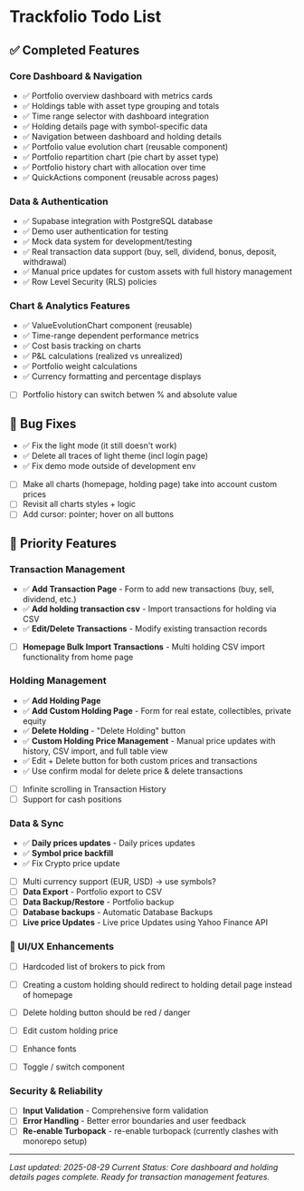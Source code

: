 # Trackfolio Todo List

## ✅ Completed Features

### Core Dashboard & Navigation
- ✅ Portfolio overview dashboard with metrics cards
- ✅ Holdings table with asset type grouping and totals  
- ✅ Time range selector with dashboard integration
- ✅ Holding details page with symbol-specific data
- ✅ Navigation between dashboard and holding details
- ✅ Portfolio value evolution chart (reusable component)
- ✅ Portfolio repartition chart (pie chart by asset type)
- ✅ Portfolio history chart with allocation over time
- ✅ QuickActions component (reusable across pages)

### Data & Authentication
- ✅ Supabase integration with PostgreSQL database
- ✅ Demo user authentication for testing
- ✅ Mock data system for development/testing
- ✅ Real transaction data support (buy, sell, dividend, bonus, deposit, withdrawal)
- ✅ Manual price updates for custom assets with full history management
- ✅ Row Level Security (RLS) policies

### Chart & Analytics Features
- ✅ ValueEvolutionChart component (reusable)
- ✅ Time-range dependent performance metrics
- ✅ Cost basis tracking on charts
- ✅ P&L calculations (realized vs unrealized)
- ✅ Portfolio weight calculations
- ✅ Currency formatting and percentage displays
- [ ] Portfolio history can switch betwen % and absolute value

## 🐛 Bug Fixes
- ✅ Fix the light mode (it still doesn't work)
- ✅ Delete all traces of light theme (incl login page)
- ✅ Fix demo mode outside of development env
- [ ] Make all charts (homepage, holding page) take into account custom prices
- [ ] Revisit all charts styles + logic
- [ ] Add cursor: pointer; hover on all buttons

## 🎯 Priority Features

### Transaction Management
- ✅ **Add Transaction Page** - Form to add new transactions (buy, sell, dividend, etc.)
- ✅ **Add holding transaction csv** - Import transactions for holding via CSV
- ✅ **Edit/Delete Transactions** - Modify existing transaction records
- [ ] **Homepage Bulk Import Transactions** - Multi holding CSV import functionality from home page

### Holding Management  
- ✅ **Add Holding Page**
- ✅ **Add Custom Holding Page** - Form for real estate, collectibles, private equity
- ✅ **Delete Holding** - "Delete Holding" button
- ✅ **Custom Holding Price Management** - Manual price updates with history, CSV import, and full table view
- ✅ Edit + Delete button for both custom prices and transactions
- ✅ Use confirm modal for delete price & delete transactions
- [ ] Infinite scrolling in Transaction History
- [ ] Support for cash positions

### Data & Sync
- ✅ **Daily prices updates** - Daily prices updates
- ✅ **Symbol price backfill**
- ✅ Fix Crypto price update
- [ ] Multi currency support (EUR, USD) -> use symbols?
- [ ] **Data Export** - Portfolio export to CSV
- [ ] **Data Backup/Restore** - Portfolio backup
- [ ] **Database backups** - Automatic Database Backups
- [ ] **Live price Updates** - Live price Updates using Yahoo Finance API

### 🎨 UI/UX Enhancements
- [ ] Hardcoded list of brokers to pick from
- [ ] Creating a custom holding should redirect to holding detail page instead of homepage 
- [ ] Delete holding button should be red / danger
- [ ] Edit custom holding price
- [ ] Enhance fonts
- [ ] Toggle / switch component 


### Security & Reliability  
- [ ] **Input Validation** - Comprehensive form validation
- [ ] **Error Handling** - Better error boundaries and user feedback
- [ ] **Re-enable Turbopack** - re-enable turbopack (currently clashes with monorepo setup)

---

*Last updated: 2025-08-29*
*Current Status: Core dashboard and holding details pages complete. Ready for transaction management features.*